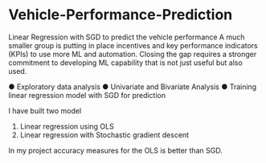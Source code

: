 # Vehicle-Performance-Prediction
Linear Regression with SGD to predict the vehicle performance
A much smaller group is putting in place incentives and key performance indicators
(KPIs) to use more ML and automation. Closing the gap requires a stronger commitment
to developing ML capability that is not just useful but also used.

● Exploratory data analysis
● Univariate and Bivariate Analysis
● Training linear regression model with SGD for prediction

I have built two model 
1. Linear regression using OLS
2. Linear regression with Stochastic gradient descent 

In my project accuracy measures for the OLS is better than SGD.
